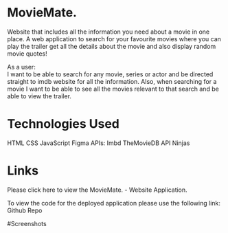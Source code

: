 # MovieMate.

Website that includes all the information you need about a movie in one place. A web application to search for your favourite movies where you can play the trailer get all the details about the movie and also display random movie quotes!

As a user:  
I want to be able to search for any movie, series or actor and be directed straight to imdb website for all the information. 
Also, when searching for a movie I want to be able to see all the movies relevant to that search and be able to view the trailer. 

# Technologies Used

HTML
CSS
JavaScript
Figma
APIs:
    Imbd
    TheMovieDB
    API Ninjas

# Links

Please click here to view the MovieMate. - Website Application.

To view the code for the deployed application please use the following link: Github Repo

#Screenshots


